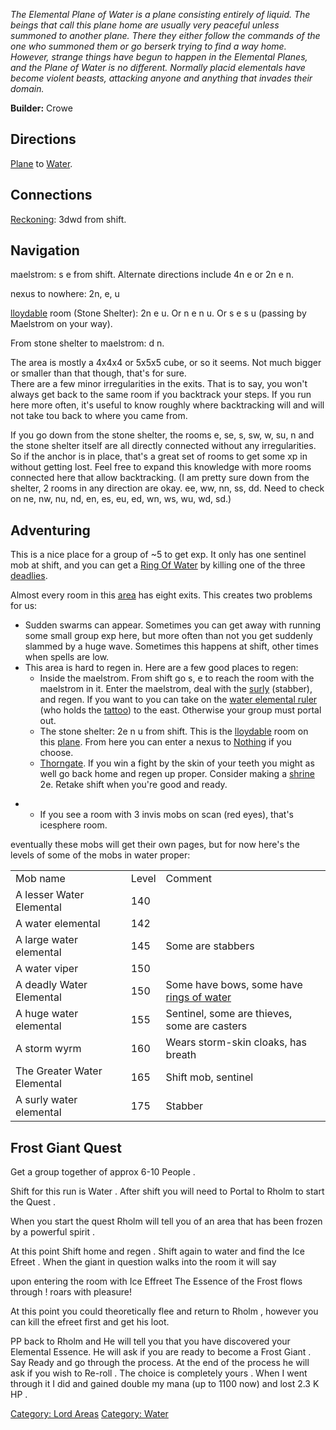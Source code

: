 *The Elemental Plane of Water is a plane consisting entirely of liquid.
The beings that call this plane home are usually very peaceful unless
summoned to another plane. There they either follow the commands of the
one who summoned them or go berserk trying to find a way home. However,
strange things have begun to happen in the Elemental Planes, and the
Plane of Water is no different. Normally placid elementals have become
violent beasts, attacking anyone and anything that invades their
domain.*

**Builder:** Crowe

## Directions

[Plane](Planeshift.md "wikilink") to
[Water](:Category:Water.md "wikilink").

## Connections

[Reckoning](:Category:Reckoning.md "wikilink"): 3dwd from shift.

## Navigation

maelstrom: s e from shift. Alternate directions include 4n e or 2n e n.

nexus to nowhere: 2n, e, u

[lloydable](lloydable "wikilink") room (Stone Shelter): 2n e u. Or n e n
u. Or s e s u (passing by Maelstrom on your way).

From stone shelter to maelstrom: d n.

The area is mostly a 4x4x4 or 5x5x5 cube, or so it seems. Not much
bigger or smaller than that though, that's for sure.  
There are a few minor irregularities in the exits. That is to say, you
won't always get back to the same room if you backtrack your steps. If
you run here more often, it's useful to know roughly where backtracking
will and will not take tou back to where you came from.

If you go down from the stone shelter, the rooms e, se, s, sw, w, su, n
and the stone shelter itself are all directly connected without any
irregularities. So if the anchor is in place, that's a great set of
rooms to get some xp in without getting lost. Feel free to expand this
knowledge with more rooms connected here that allow backtracking. (I am
pretty sure down from the shelter, 2 rooms in any direction are okay.
ee, ww, nn, ss, dd. Need to check on ne, nw, nu, nd, en, es, eu, ed, wn,
ws, wu, wd, sd.)

## Adventuring

This is a nice place for a group of \~5 to get exp. It only has one
sentinel mob at shift, and you can get a [Ring Of
Water](Ring_Of_Water "wikilink") by killing one of the three
[deadlies](Deadly_Water_Elemental.md "wikilink").

Almost every room in this [area](:Category:Lord_Areas.md "wikilink") has
eight exits. This creates two problems for us:

-   Sudden swarms can appear. Sometimes you can get away with running
    some small group exp here, but more often than not you get suddenly
    slammed by a huge wave. Sometimes this happens at shift, other times
    when spells are low.
-   This area is hard to regen in. Here are a few good places to regen:
    -   Inside the maelstrom. From shift go s, e to reach the room with
        the maelstrom in it. Enter the maelstrom, deal with the
        [surly](Surly_Water_Elemental.md "wikilink") (stabber), and
        regen. If you want to you can take on the [water elemental
        ruler](Water_Elemental_Ruler.md "wikilink") (who holds the
        [tattoo](Watermark_Tattoo.md "wikilink")) to the east. Otherwise
        your group must portal out.
    -   The stone shelter: 2e n u from shift. This is the
        [lloydable](lloydable "wikilink") room on this
        [plane](:Category:Lord_Planes.md "wikilink"). From here you can
        enter a nexus to [Nothing](:Category:Nothing.md "wikilink") if
        you choose.
    -   [Thorngate](:Category:Thorngate.md "wikilink"). If you win a
        fight by the skin of your teeth you might as well go back home
        and regen up proper. Consider making a
        [shrine](Create_Shrine.md "wikilink") 2e. Retake shift when
        you're good and ready.

<!-- -->

-   -   If you see a room with 3 invis mobs on scan (red eyes), that's
        icesphere room.

eventually these mobs will get their own pages, but for now here's the
levels of some of the mobs in water proper:

|                             |       |                                                                         |
|-----------------------------|-------|-------------------------------------------------------------------------|
| Mob name                    | Level | Comment                                                                 |
| A lesser Water Elemental    | 140   |                                                                         |
| A water elemental           | 142   |                                                                         |
| A large water elemental     | 145   | Some are stabbers                                                       |
| A water viper               | 150   |                                                                         |
| A deadly Water Elemental    | 150   | Some have bows, some have [rings of water](Ring_Of_Water.md "wikilink") |
| A huge water elemental      | 155   | Sentinel, some are thieves, some are casters                            |
| A storm wyrm                | 160   | Wears storm-skin cloaks, has breath                                     |
| The Greater Water Elemental | 165   | Shift mob, sentinel                                                     |
| A surly water elemental     | 175   | Stabber                                                                 |

## Frost Giant Quest

Get a group together of approx 6-10 People .

Shift for this run is Water . After shift you will need to Portal to
Rholm to start the Quest .

When you start the quest Rholm will tell you of an area that has been
frozen by a powerful spirit .

At this point Shift home and regen . Shift again to water and find the
Ice Efreet . When the giant in question walks into the room it will say

upon entering the room with Ice Effreet The Essence of the Frost flows
through <giant name here>! <giant name here> roars with pleasure!

At this point you could theoretically flee and return to Rholm , however
you can kill the efreet first and get his loot.

PP back to Rholm and He will tell you that you have discovered your
Elemental Essence. He will ask if you are ready to become a Frost Giant
. Say Ready and go through the process. At the end of the process he
will ask if you wish to Re-roll . The choice is completely yours . When
I went through it I did and gained double my mana (up to 1100 now) and
lost 2.3 K HP .

[Category: Lord Areas](Category:_Lord_Areas "wikilink") [Category:
Water](Category:_Water "wikilink")
